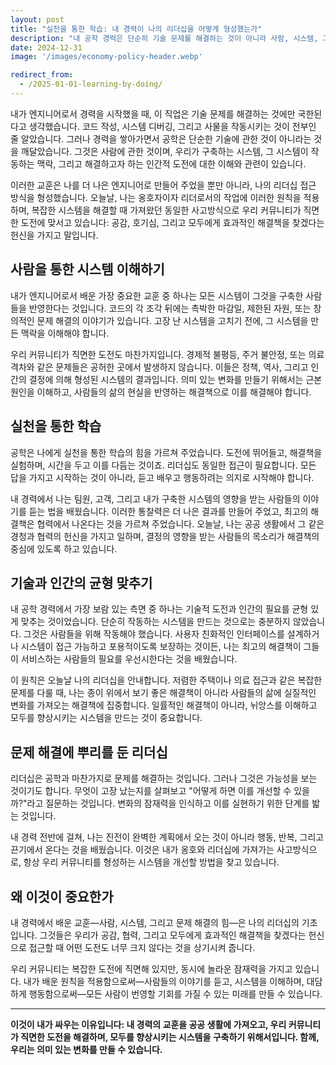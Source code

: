 ```yaml
---
layout: post
title: "실천을 통한 학습: 내 경력이 나의 리더십을 어떻게 형성했는가"
description: "내 공학 경력은 단순히 기술 문제를 해결하는 것이 아니라 사람, 시스템, 그리고 맥락을 이해하는 것이었습니다. 이러한 교훈은 우리 커뮤니티가 직면한 도전에 접근하는 방식을 안내하며, 항상 모두를 향상시키는 해결책을 찾고자 합니다."
date: 2024-12-31
image: '/images/economy-policy-header.webp'

redirect_from:
  - /2025-01-01-learning-by-doing/
---
```


내가 엔지니어로서 경력을 시작했을 때, 이 직업은 기술 문제를 해결하는 것에만 국한된다고 생각했습니다. 코드 작성, 시스템 디버깅, 그리고 사물을 작동시키는 것이 전부인 줄 알았습니다. 그러나 경력을 쌓아가면서 공학은 단순한 기술에 관한 것이 아니라는 것을 깨달았습니다. 그것은 사람에 관한 것이며, 우리가 구축하는 시스템, 그 시스템이 작동하는 맥락, 그리고 해결하고자 하는 인간적 도전에 대한 이해와 관련이 있습니다.

이러한 교훈은 나를 더 나은 엔지니어로 만들어 주었을 뿐만 아니라, 나의 리더십 접근 방식을 형성했습니다. 오늘날, 나는 옹호자이자 리더로서의 작업에 이러한 원칙을 적용하며, 복잡한 시스템을 해결할 때 가져왔던 동일한 사고방식으로 우리 커뮤니티가 직면한 도전에 맞서고 있습니다: 공감, 호기심, 그리고 모두에게 효과적인 해결책을 찾겠다는 헌신을 가지고 말입니다.

## 사람을 통한 시스템 이해하기

내가 엔지니어로서 배운 가장 중요한 교훈 중 하나는 모든 시스템이 그것을 구축한 사람들을 반영한다는 것입니다. 코드의 각 조각 뒤에는 촉박한 마감일, 제한된 자원, 또는 창의적인 문제 해결의 이야기가 있습니다. 고장 난 시스템을 고치기 전에, 그 시스템을 만든 맥락을 이해해야 합니다.

우리 커뮤니티가 직면한 도전도 마찬가지입니다. 경제적 불평등, 주거 불안정, 또는 의료 격차와 같은 문제들은 공허한 곳에서 발생하지 않습니다. 이들은 정책, 역사, 그리고 인간의 결정에 의해 형성된 시스템의 결과입니다. 의미 있는 변화를 만들기 위해서는 근본 원인을 이해하고, 사람들의 삶의 현실을 반영하는 해결책으로 이를 해결해야 합니다.

## 실천을 통한 학습

공학은 나에게 실천을 통한 학습의 힘을 가르쳐 주었습니다. 도전에 뛰어들고, 해결책을 실험하며, 시간을 두고 이를 다듬는 것이죠. 리더십도 동일한 접근이 필요합니다. 모든 답을 가지고 시작하는 것이 아니라, 듣고 배우고 행동하려는 의지로 시작해야 합니다.

내 경력에서 나는 팀원, 고객, 그리고 내가 구축한 시스템의 영향을 받는 사람들의 이야기를 듣는 법을 배웠습니다. 이러한 통찰력은 더 나은 결과를 만들어 주었고, 최고의 해결책은 협력에서 나온다는 것을 가르쳐 주었습니다. 오늘날, 나는 공공 생활에서 그 같은 경청과 협력의 헌신을 가지고 일하며, 결정의 영향을 받는 사람들의 목소리가 해결책의 중심에 있도록 하고 있습니다.

## 기술과 인간의 균형 맞추기

내 공학 경력에서 가장 보람 있는 측면 중 하나는 기술적 도전과 인간의 필요를 균형 있게 맞추는 것이었습니다. 단순히 작동하는 시스템을 만드는 것으로는 충분하지 않았습니다. 그것은 사람들을 위해 작동해야 했습니다. 사용자 친화적인 인터페이스를 설계하거나 시스템이 접근 가능하고 포용적이도록 보장하는 것이든, 나는 최고의 해결책이 그들이 서비스하는 사람들의 필요를 우선시한다는 것을 배웠습니다.

이 원칙은 오늘날 나의 리더십을 안내합니다. 저렴한 주택이나 의료 접근과 같은 복잡한 문제를 다룰 때, 나는 종이 위에서 보기 좋은 해결책이 아니라 사람들의 삶에 실질적인 변화를 가져오는 해결책에 집중합니다. 일률적인 해결책이 아니라, 뉘앙스를 이해하고 모두를 향상시키는 시스템을 만드는 것이 중요합니다.

## 문제 해결에 뿌리를 둔 리더십

리더십은 공학과 마찬가지로 문제를 해결하는 것입니다. 그러나 그것은 가능성을 보는 것이기도 합니다. 무엇이 고장 났는지를 살펴보고 "어떻게 하면 이를 개선할 수 있을까?"라고 질문하는 것입니다. 변화의 잠재력을 인식하고 이를 실현하기 위한 단계를 밟는 것입니다.

내 경력 전반에 걸쳐, 나는 진전이 완벽한 계획에서 오는 것이 아니라 행동, 반복, 그리고 끈기에서 온다는 것을 배웠습니다. 이것은 내가 옹호와 리더십에 가져가는 사고방식으로, 항상 우리 커뮤니티를 형성하는 시스템을 개선할 방법을 찾고 있습니다.

## 왜 이것이 중요한가

내 경력에서 배운 교훈—사람, 시스템, 그리고 문제 해결의 힘—은 나의 리더십의 기초입니다. 그것들은 우리가 공감, 협력, 그리고 모두에게 효과적인 해결책을 찾겠다는 헌신으로 접근할 때 어떤 도전도 너무 크지 않다는 것을 상기시켜 줍니다.

우리 커뮤니티는 복잡한 도전에 직면해 있지만, 동시에 놀라운 잠재력을 가지고 있습니다. 내가 배운 원칙을 적용함으로써—사람들의 이야기를 듣고, 시스템을 이해하며, 대담하게 행동함으로써—모든 사람이 번영할 기회를 가질 수 있는 미래를 만들 수 있습니다.

---

**이것이 내가 싸우는 이유입니다: 내 경력의 교훈을 공공 생활에 가져오고, 우리 커뮤니티가 직면한 도전을 해결하며, 모두를 향상시키는 시스템을 구축하기 위해서입니다. 함께, 우리는 의미 있는 변화를 만들 수 있습니다.**